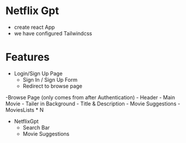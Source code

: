 # Netflix Gpt

- create react App
- we have configured Tailwindcss


# Features

- Login/Sign Up Page
    - Sign In / Sign Up Form
    - Redirect to browse page

-Browse Page (only comes from after Authentication)
    - Header
    - Main Movie
       - Tailer in Background
       - Title & Description
       - Movie Suggestions
          - MoviesLists * N

- NetflixGpt
   - Search Bar
   - Movie Suggestions   


